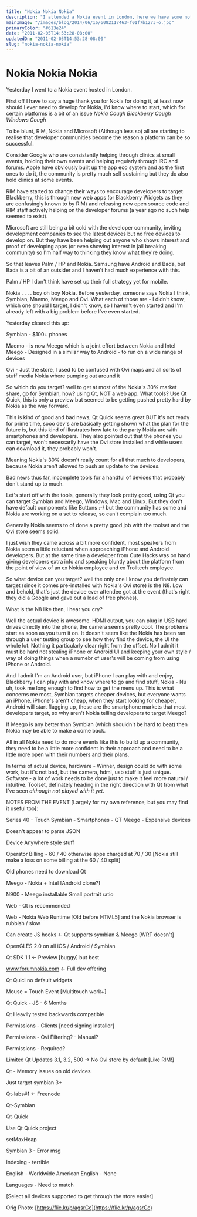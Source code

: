 ```yaml
---
title: "Nokia Nokia Nokia"
description: "I attended a Nokia event in London, here we have some notes as well as comments on the way Nokia positioned themselves at the event."
mainImage: "/images/blog/2014/06/16/6082117463-f01f7b1273-o.jpg"
primaryColor: "#613e24"
date: "2011-02-05T14:53:28-08:00"
updatedOn: "2011-02-05T14:53:28-08:00"
slug: "nokia-nokia-nokia"
---
```


# Nokia Nokia Nokia

Yesterday I went to a Nokia event hosted in London.

First off I have to say a huge thank you for Nokia for doing it, at least now should I ever need to develop for Nokia, I'd know where to start, which for certain platforms is a bit of an issue *Nokia Cough* *Blackberry Cough* *Windows Cough*

To be blunt, RIM, Nokia and Microsoft (Although less so) all are starting to realise that developer communities become the reason a platform can be so successful.

Consider Google who are consistently helping through clinics at small events, holding their own events and helping regularly through IRC and forums. Apple have obviously built up the app eco system and as the first ones to do it, the community is pretty much self sustaining but they do also hold clinics at some events.

RIM have started to change their ways to encourage developers to target Blackberry, this is through new web apps (or Blackberry Widgets as they are confusingly known to by RIM) and releasing new open source code and RIM staff actively helping on the developer forums (a year ago no such help seemed to exist).

Microsoft are still being a bit cold with the developer community, inviting development companies to see the latest devices but no free devices to develop on. But they have been helping out anyone who shows interest and proof of developing apps (or even showing interest in jail breaking community) so I'm half way to thinking they know what they're doing.

So that leaves Palm / HP and Nokia. Samsung have Android and Bada, but Bada is a bit of an outsider and I haven't had much experience with this.

Palm / HP I don't think have set up their full strategy yet for mobile.

Nokia . . . . boy oh boy Nokia. Before yesterday, someone says Nokia I think, Symbian, Maemo, Meego and Ovi. What each of those are - I didn't know, which one should I target, I didn't know, so I haven't even started and I'm already left with a big problem before I've even started.

Yesterday cleared this up:

Symbian - $100+ phones

Maemo - is now Meego which is a joint effort between Nokia and Intel Meego - Designed in a similar way to Android - to run on a wide range of devices

Ovi - Just the store, I used to be confused with Ovi maps and all sorts of stuff media Nokia where pumping out around it

So which do you target? well to get at most of the Nokia's 30% market share, go for Symbian, how? using Qt, NOT a web app. What tools? Use Qt Quick, this is only a preview but seemed to be getting pushed pretty hard by Nokia as the way forward.

This is kind of good and bad news, Qt Quick seems great BUT it's not ready for prime time, sooo dev's are basically getting shown what the plan for the future is, but this kind of illustrates how late to the party Nokia are with smartphones and developers. They also pointed out that the phones you can target, won't necessarily have the Ovi store installed and while users can download it, they probably won't.

Meaning Nokia's 30% doesn't really count for all that much to developers, because Nokia aren't allowed to push an update to the devices.

Bad news thus far, incomplete tools for a handful of devices that probably don't stand up to much.

Let's start off with the tools, generally they look pretty good, using Qt you can target Symbian and Meego, Windows, Mac and Linux. But they don't have default components like Buttons :-/ but the community has some and Nokia are working on a set to release, so can't complain too much.

Generally Nokia seems to of done a pretty good job with the toolset and the Ovi store seems solid.

I just wish they came across a bit more confident, most speakers from Nokia seem a little reluctant when approaching iPhone and Android developers. But at the same time a developer from Cute Hacks was on hand giving developers extra info and speaking bluntly about the platform from the point of view of an ex Nokia employee and ex Trolltech employee.

So what device can you target? well the only one I know you definately can target (since it comes pre-installed with Nokia's Ovi store) is the N8. Low and behold, that's just the device ever attendee got at the event (that's right they did a Google and gave out a load of free phones).

What is the N8 like then, I hear you cry?

Well the actual device is awesome. HDMI output, you can plug in USB hard drives directly into the phone, the camera seems pretty cool. The problems start as soon as you turn it on. It doesn't seem like the Nokia has been ran through a user testing group to see how they find the device, the UI the whole lot. Nothing it particularly clear right from the offset. No I admit it must be hard not stealing iPhone or Android UI and keeping your own style / way of doing things when a numebr of user's will be coming from using iPhone or Android.

And I admit I'm an Android user, but iPhone I can play with and enjoy, Blackberry I can play with and know where to go and find stuff, Nokia - Nu uh, took me long enough to find how to get the menu up. This is what concerns me most, Symbian targets cheaper devices, but everyone wants an iPhone. iPhone's aren't cheap, when they start looking for cheaper, Android will start flagging up, these are the smartphone markets that most developers target, so why aren't Nokia telling developers to target Meego?

If Meego is any better than Symbian (which shouldn't be hard to beat) then Nokia may be able to make a come back.

All in all Nokia need to do more events like this to build up a community, they need to be a little more confident in their approach and need to be a little more open with their numbers and their plans.

In terms of actual device, hardware - Winner, design could do with some work, but it's not bad, but the camera, hdmi, usb stuff is just unique. Software - a lot of work needs to be done just to make it feel more natural / intuitive. Toolset, definately heading in the right direction with Qt from what I've seen *although not played with it yet*.

NOTES FROM THE EVENT [Largely for my own reference, but you may find it useful too]:

Series 40 - Touch
Symbian - Smartphones - QT
Meego - Expensive devices

Doesn't appear to parse JSON

Device Anywhere style stuff

Operator Billing - 60 / 40 otherwise apps charged at 70 / 30 [Nokia still make a loss on some billing at the 60 / 40 split]

Old phones need to download Qt

Meego - Nokia + Intel [Android clone?]

N900 - Meego installable Small portrait ratio

Web - Qt is recommended

Web - Nokia Web Runtime [Old before HTML5] and the Nokia browser is rubbish / slow

Can create JS hooks <\- Qt supports symbian & Meego [WRT doesn't]

OpenGLES 2.0 on all iOS / Android / Symbian

Qt SDK 1.1 <\- Preview [buggy] but best

www.forumnokia.com <\- Full dev offering

Qt Quicl no default widgets

Mouse = Touch Event [Multitouch work+]

Qt Quick - JS - 6 Months

Qt Heavily tested backwards compatible

Permissions - Clients [need signing installer]

Permissions - Ovi Filtering? - Manual?

Permissions - Required?

Limited Qt Updates 3.1, 3.2, 500 -> No Ovi store by default [Like RIM!]

Qt - Memory issues on old devices

Just target symbian 3+

Qt-labs#1 <\- Freenode

Qt-Symbian

Qt-Quick

Use Qt Quick project

setMaxHeap

Symbian 3 - Error msg

Indexing - terrible

English - Worldwide
American English - None

Languages - Need to match

[Select all devices supported to get through the store easier]

Orig Photo: [https://flic.kr/p/agsrCc](https://flic.kr/p/agsrCc)